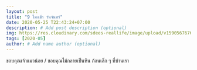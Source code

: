 ```yaml
---
layout: post
title: "9 โมงเช้า วันจันทร์"
date: 2020-05-25 T22:43:24+07:00
description: # Add post description (optional)
img: https://res.cloudinary.com/sdees-reallife/image/upload/v1590567676/IMG_2175.jpg # Add image post (optional)
tags: [2020-05]
author: # Add name author (optional)
---
```

ขอบคุณเจ้าแมวน้อย / ขอบคุณไม้กลายเป็นหิน ก้อนเล็ก ๆ ที่บ้านเรา

<i class="fa fa-child" style="color:plum"></i>
